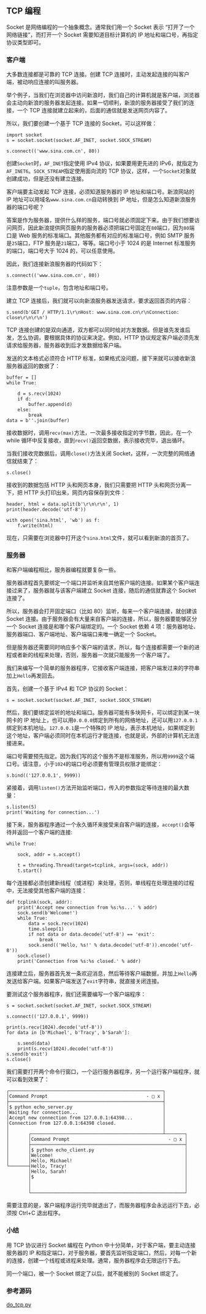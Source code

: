 ## TCP 编程

Socket 是网络编程的一个抽象概念。通常我们用一个 Socket 表示 “打开了一个网络链接”，而打开一个 Socket 需要知道目标计算机的 IP 地址和端口号，再指定协议类型即可。

### 客户端

大多数连接都是可靠的 TCP 连接。创建 TCP 连接时，主动发起连接的叫客户端，被动响应连接的叫服务器。

举个例子，当我们在浏览器中访问新浪时，我们自己的计算机就是客户端，浏览器会主动向新浪的服务器发起连接。如果一切顺利，新浪的服务器接受了我们的连接，一个 TCP 连接就建立起来的，后面的通信就是发送网页内容了。

所以，我们要创建一个基于 TCP 连接的 Socket，可以这样做：

```
import socket
s = socket.socket(socket.AF_INET, socket.SOCK_STREAM)

s.connect(('www.sina.com.cn', 80))
```

创建`Socket`时，`AF_INET`指定使用 IPv4 协议，如果要用更先进的 IPv6，就指定为`AF_INET6`。`SOCK_STREAM`指定使用面向流的 TCP 协议，这样，一个`Socket`对象就创建成功，但是还没有建立连接。

客户端要主动发起 TCP 连接，必须知道服务器的 IP 地址和端口号。新浪网站的 IP 地址可以用域名`www.sina.com.cn`自动转换到 IP 地址，但是怎么知道新浪服务器的端口号呢？

答案是作为服务器，提供什么样的服务，端口号就必须固定下来。由于我们想要访问网页，因此新浪提供网页服务的服务器必须把端口号固定在`80`端口，因为`80`端口是 Web 服务的标准端口。其他服务都有对应的标准端口号，例如 SMTP 服务是`25`端口，FTP 服务是`21`端口，等等。端口号小于 1024 的是 Internet 标准服务的端口，端口号大于 1024 的，可以任意使用。

因此，我们连接新浪服务器的代码如下：

```
s.connect(('www.sina.com.cn', 80))
```

注意参数是一个`tuple`，包含地址和端口号。

建立 TCP 连接后，我们就可以向新浪服务器发送请求，要求返回首页的内容：

```
s.send(b'GET / HTTP/1.1\r\nHost: www.sina.com.cn\r\nConnection: close\r\n\r\n')
```

TCP 连接创建的是双向通道，双方都可以同时给对方发数据。但是谁先发谁后发，怎么协调，要根据具体的协议来决定。例如，HTTP 协议规定客户端必须先发请求给服务器，服务器收到后才发数据给客户端。

发送的文本格式必须符合 HTTP 标准，如果格式没问题，接下来就可以接收新浪服务器返回的数据了：

```
buffer = []
while True:
    
    d = s.recv(1024)
    if d:
        buffer.append(d)
    else:
        break
data = b''.join(buffer)
```

接收数据时，调用`recv(max)`方法，一次最多接收指定的字节数，因此，在一个 while 循环中反复接收，直到`recv()`返回空数据，表示接收完毕，退出循环。

当我们接收完数据后，调用`close()`方法关闭 Socket，这样，一次完整的网络通信就结束了：

```
s.close()
```

接收到的数据包括 HTTP 头和网页本身，我们只需要把 HTTP 头和网页分离一下，把 HTTP 头打印出来，网页内容保存到文件：

```
header, html = data.split(b'\r\n\r\n', 1)
print(header.decode('utf-8'))

with open('sina.html', 'wb') as f:
    f.write(html)
```

现在，只需要在浏览器中打开这个`sina.html`文件，就可以看到新浪的首页了。

### 服务器

和客户端编程相比，服务器编程就要复杂一些。

服务器进程首先要绑定一个端口并监听来自其他客户端的连接。如果某个客户端连接过来了，服务器就与该客户端建立 Socket 连接，随后的通信就靠这个 Socket 连接了。

所以，服务器会打开固定端口（比如 80）监听，每来一个客户端连接，就创建该 Socket 连接。由于服务器会有大量来自客户端的连接，所以，服务器要能够区分一个 Socket 连接是和哪个客户端绑定的。一个 Socket 依赖 4 项：服务器地址、服务器端口、客户端地址、客户端端口来唯一确定一个 Socket。

但是服务器还需要同时响应多个客户端的请求，所以，每个连接都需要一个新的进程或者新的线程来处理，否则，服务器一次就只能服务一个客户端了。

我们来编写一个简单的服务器程序，它接收客户端连接，把客户端发过来的字符串加上`Hello`再发回去。

首先，创建一个基于 IPv4 和 TCP 协议的 Socket：

```
s = socket.socket(socket.AF_INET, socket.SOCK_STREAM)
```

然后，我们要绑定监听的地址和端口。服务器可能有多块网卡，可以绑定到某一块网卡的 IP 地址上，也可以用`0.0.0.0`绑定到所有的网络地址，还可以用`127.0.0.1`绑定到本机地址。`127.0.0.1`是一个特殊的 IP 地址，表示本机地址，如果绑定到这个地址，客户端必须同时在本机运行才能连接，也就是说，外部的计算机无法连接进来。

端口号需要预先指定。因为我们写的这个服务不是标准服务，所以用`9999`这个端口号。请注意，小于`1024`的端口号必须要有管理员权限才能绑定：

```
s.bind(('127.0.0.1', 9999))
```

紧接着，调用`listen()`方法开始监听端口，传入的参数指定等待连接的最大数量：

```
s.listen(5)
print('Waiting for connection...')
```

接下来，服务器程序通过一个永久循环来接受来自客户端的连接，`accept()`会等待并返回一个客户端的连接:

```
while True:
    
    sock, addr = s.accept()
    
    t = threading.Thread(target=tcplink, args=(sock, addr))
    t.start()
```

每个连接都必须创建新线程（或进程）来处理，否则，单线程在处理连接的过程中，无法接受其他客户端的连接：

```
def tcplink(sock, addr):
    print('Accept new connection from %s:%s...' % addr)
    sock.send(b'Welcome!')
    while True:
        data = sock.recv(1024)
        time.sleep(1)
        if not data or data.decode('utf-8') == 'exit':
            break
        sock.send(('Hello, %s!' % data.decode('utf-8')).encode('utf-8'))
    sock.close()
    print('Connection from %s:%s closed.' % addr)
```

连接建立后，服务器首先发一条欢迎消息，然后等待客户端数据，并加上`Hello`再发送给客户端。如果客户端发送了`exit`字符串，就直接关闭连接。

要测试这个服务器程序，我们还需要编写一个客户端程序：

```
s = socket.socket(socket.AF_INET, socket.SOCK_STREAM)

s.connect(('127.0.0.1', 9999))

print(s.recv(1024).decode('utf-8'))
for data in [b'Michael', b'Tracy', b'Sarah']:
    
    s.send(data)
    print(s.recv(1024).decode('utf-8'))
s.send(b'exit')
s.close()
```

我们需要打开两个命令行窗口，一个运行服务器程序，另一个运行客户端程序，就可以看到效果了：

```
┌────────────────────────────────────────────────────────┐
│Command Prompt                                    - □ x │
├────────────────────────────────────────────────────────┤
│$ python echo_server.py                                 │
│Waiting for connection...                               │
│Accept new connection from 127.0.0.1:64398...           │
│Connection from 127.0.0.1:64398 closed.                 │
│                                                        │
│       ┌────────────────────────────────────────────────┴───────┐
│       │Command Prompt                                    - □ x │
│       ├────────────────────────────────────────────────────────┤
│       │$ python echo_client.py                                 │
│       │Welcome!                                                │
│       │Hello, Michael!                                         │
└───────┤Hello, Tracy!                                           │
        │Hello, Sarah!                                           │
        │$                                                       │
        │                                                        │
        │                                                        │
        └────────────────────────────────────────────────────────┘
```

需要注意的是，客户端程序运行完毕就退出了，而服务器程序会永远运行下去，必须按 Ctrl+C 退出程序。

### 小结

用 TCP 协议进行 Socket 编程在 Python 中十分简单，对于客户端，要主动连接服务器的 IP 和指定端口，对于服务器，要首先监听指定端口，然后，对每一个新的连接，创建一个线程或进程来处理。通常，服务器程序会无限运行下去。

同一个端口，被一个 Socket 绑定了以后，就不能被别的 Socket 绑定了。

### 参考源码

[do_tcp.py](https://github.com/michaelliao/learn-python3/blob/master/samples/socket/do_tcp.py)
